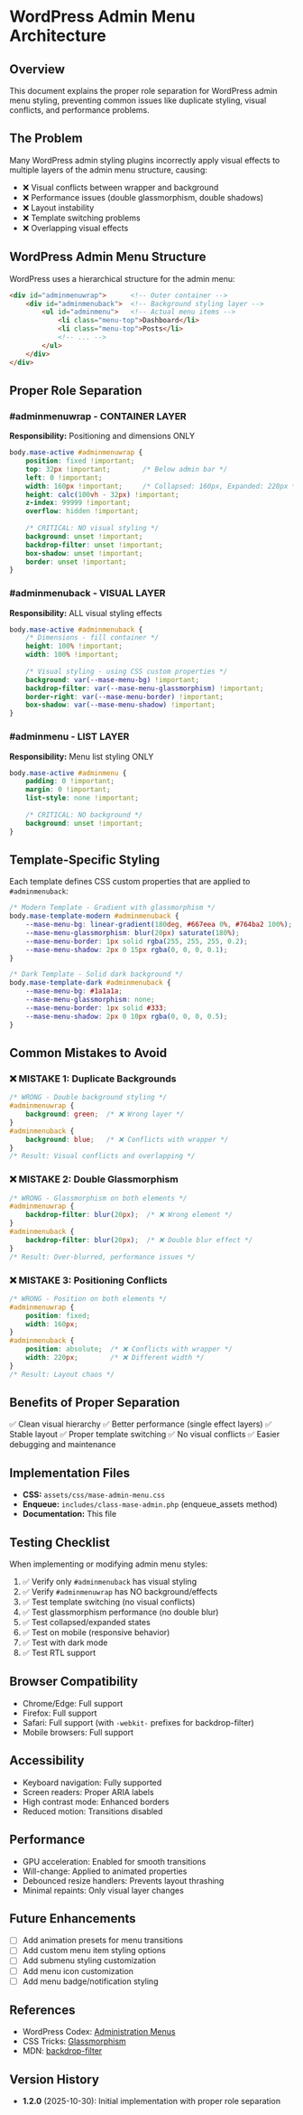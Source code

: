 # WordPress Admin Menu Architecture

## Overview

This document explains the proper role separation for WordPress admin menu styling, preventing common issues like duplicate styling, visual conflicts, and performance problems.

## The Problem

Many WordPress admin styling plugins incorrectly apply visual effects to multiple layers of the admin menu structure, causing:

- ❌ Visual conflicts between wrapper and background
- ❌ Performance issues (double glassmorphism, double shadows)
- ❌ Layout instability
- ❌ Template switching problems
- ❌ Overlapping visual effects

## WordPress Admin Menu Structure

WordPress uses a hierarchical structure for the admin menu:

```html
<div id="adminmenuwrap">      <!-- Outer container -->
    <div id="adminmenuback">  <!-- Background styling layer -->
        <ul id="adminmenu">   <!-- Actual menu items -->
            <li class="menu-top">Dashboard</li>
            <li class="menu-top">Posts</li>
            <!-- ... -->
        </ul>
    </div>
</div>
```

## Proper Role Separation

### #adminmenuwrap - CONTAINER LAYER

**Responsibility:** Positioning and dimensions ONLY

```css
body.mase-active #adminmenuwrap {
    position: fixed !important;
    top: 32px !important;        /* Below admin bar */
    left: 0 !important;
    width: 160px !important;     /* Collapsed: 160px, Expanded: 220px */
    height: calc(100vh - 32px) !important;
    z-index: 99999 !important;
    overflow: hidden !important;
    
    /* CRITICAL: NO visual styling */
    background: unset !important;
    backdrop-filter: unset !important;
    box-shadow: unset !important;
    border: unset !important;
}
```

### #adminmenuback - VISUAL LAYER

**Responsibility:** ALL visual styling effects

```css
body.mase-active #adminmenuback {
    /* Dimensions - fill container */
    height: 100% !important;
    width: 100% !important;
    
    /* Visual styling - using CSS custom properties */
    background: var(--mase-menu-bg) !important;
    backdrop-filter: var(--mase-menu-glassmorphism) !important;
    border-right: var(--mase-menu-border) !important;
    box-shadow: var(--mase-menu-shadow) !important;
}
```

### #adminmenu - LIST LAYER

**Responsibility:** Menu list styling ONLY

```css
body.mase-active #adminmenu {
    padding: 0 !important;
    margin: 0 !important;
    list-style: none !important;
    
    /* CRITICAL: NO background */
    background: unset !important;
}
```

## Template-Specific Styling

Each template defines CSS custom properties that are applied to `#adminmenuback`:

```css
/* Modern Template - Gradient with glassmorphism */
body.mase-template-modern #adminmenuback {
    --mase-menu-bg: linear-gradient(180deg, #667eea 0%, #764ba2 100%);
    --mase-menu-glassmorphism: blur(20px) saturate(180%);
    --mase-menu-border: 1px solid rgba(255, 255, 255, 0.2);
    --mase-menu-shadow: 2px 0 15px rgba(0, 0, 0, 0.1);
}

/* Dark Template - Solid dark background */
body.mase-template-dark #adminmenuback {
    --mase-menu-bg: #1a1a1a;
    --mase-menu-glassmorphism: none;
    --mase-menu-border: 1px solid #333;
    --mase-menu-shadow: 2px 0 10px rgba(0, 0, 0, 0.5);
}
```

## Common Mistakes to Avoid

### ❌ MISTAKE 1: Duplicate Backgrounds

```css
/* WRONG - Double background styling */
#adminmenuwrap {
    background: green;  /* ❌ Wrong layer */
}
#adminmenuback {
    background: blue;   /* ❌ Conflicts with wrapper */
}
/* Result: Visual conflicts and overlapping */
```

### ❌ MISTAKE 2: Double Glassmorphism

```css
/* WRONG - Glassmorphism on both elements */
#adminmenuwrap {
    backdrop-filter: blur(20px);  /* ❌ Wrong element */
}
#adminmenuback {
    backdrop-filter: blur(20px);  /* ❌ Double blur effect */
}
/* Result: Over-blurred, performance issues */
```

### ❌ MISTAKE 3: Positioning Conflicts

```css
/* WRONG - Position on both elements */
#adminmenuwrap {
    position: fixed;
    width: 160px;
}
#adminmenuback {
    position: absolute;  /* ❌ Conflicts with wrapper */
    width: 220px;        /* ❌ Different width */
}
/* Result: Layout chaos */
```

## Benefits of Proper Separation

✅ Clean visual hierarchy
✅ Better performance (single effect layers)
✅ Stable layout
✅ Proper template switching
✅ No visual conflicts
✅ Easier debugging and maintenance

## Implementation Files

- **CSS:** `assets/css/mase-admin-menu.css`
- **Enqueue:** `includes/class-mase-admin.php` (enqueue_assets method)
- **Documentation:** This file

## Testing Checklist

When implementing or modifying admin menu styles:

1. ✅ Verify only `#adminmenuback` has visual styling
2. ✅ Verify `#adminmenuwrap` has NO background/effects
3. ✅ Test template switching (no visual conflicts)
4. ✅ Test glassmorphism performance (no double blur)
5. ✅ Test collapsed/expanded states
6. ✅ Test on mobile (responsive behavior)
7. ✅ Test with dark mode
8. ✅ Test RTL support

## Browser Compatibility

- Chrome/Edge: Full support
- Firefox: Full support
- Safari: Full support (with `-webkit-` prefixes for backdrop-filter)
- Mobile browsers: Full support

## Accessibility

- Keyboard navigation: Fully supported
- Screen readers: Proper ARIA labels
- High contrast mode: Enhanced borders
- Reduced motion: Transitions disabled

## Performance

- GPU acceleration: Enabled for smooth transitions
- Will-change: Applied to animated properties
- Debounced resize handlers: Prevents layout thrashing
- Minimal repaints: Only visual layer changes

## Future Enhancements

- [ ] Add animation presets for menu transitions
- [ ] Add custom menu item styling options
- [ ] Add submenu styling customization
- [ ] Add menu icon customization
- [ ] Add menu badge/notification styling

## References

- WordPress Codex: [Administration Menus](https://codex.wordpress.org/Administration_Menus)
- CSS Tricks: [Glassmorphism](https://css-tricks.com/glassmorphism/)
- MDN: [backdrop-filter](https://developer.mozilla.org/en-US/docs/Web/CSS/backdrop-filter)

## Version History

- **1.2.0** (2025-10-30): Initial implementation with proper role separation
